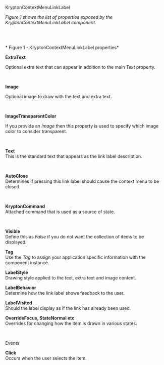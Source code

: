 KryptonContextMenuLinkLabel

*Figure 1 shows the list of properties exposed by the
KryptonContextMenuLinkLabel component.*

 

   
* Figure 1 - KryptonContextMenuLinkLabel properties*  
  


**ExtraText**

Optional extra text that can appear in addition to the main *Text* property.

 

**Image**

Optional image to draw with the text and extra text.

 

**ImageTransparentColor**

If you provide an *Image* then this property is used to specify which image
color to consider transparent.

 

**Text**  
This is the standard text that appears as the link label description.

 

**AutoClose**  
Determines if pressing this link label should cause the context menu to be
closed.

 

**KryptonCommand**  
Attached command that is used as a source of state.

 

**Visible**  
Define this as *False* if you do not want the collection of items to be
displayed.

**Tag**  
Use the *Tag* to assign your application specific information with the component
instance. 

**LabelStyle**  
Drawing style applied to the text, extra text and image content.

**LabelBehavior**  
Determine how the link label shows feedback to the user.

**LabelVisited**  
Should the label display as if the link has already been used.

**OverrideFocus, StateNormal etc**  
Overrides for changing how the item is drawn in various states.

 

Events

**Click**  
Occurs when the user selects the item.
